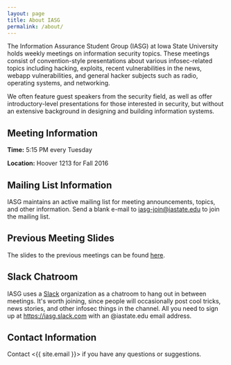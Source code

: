 ```yaml
---
layout: page
title: About IASG
permalink: /about/
---
```

The Information Assurance Student Group (IASG)
at Iowa State University holds weekly meetings on information
security topics. These meetings consist of convention-style
presentations about various infosec-related topics including
hacking, exploits, recent vulnerabilities in the news,
webapp vulnerabilities, and general hacker subjects such as 
radio, operating systems, and networking.

We often feature guest speakers from the security field, as well
as offer introductory-level presentations for those interested in
security, but without an extensive background in designing
and building information systems.
    
Meeting Information
-------------------

**Time:** 5:15 PM every Tuesday

**Location:** Hoover 1213 for Fall 2016


Mailing List Information
------------------------

IASG maintains an active mailing list for meeting announcements, topics, and
other information. Send a blank e-mail to <iasg-join@iastate.edu> to join the mailing list.

Previous Meeting Slides
------------------------
The slides to the previous meetings can be found [here](https://drive.google.com/drive/folders/0By6whaxOBgbFLUNJRWFhbDJIZGM?usp=sharing).

Slack Chatroom
--------------

IASG uses a [Slack](https://iasg.slack.com) organization as a chatroom to hang out in
between meetings. It's worth joining, since people will occasionally post cool
tricks, news stories, and other infosec things in the channel. All you need to
sign up at <https://iasg.slack.com> with
an @iastate.edu email address.

Contact Information
--------------
Contact <{{ site.email }}> if you have any questions or suggestions.
